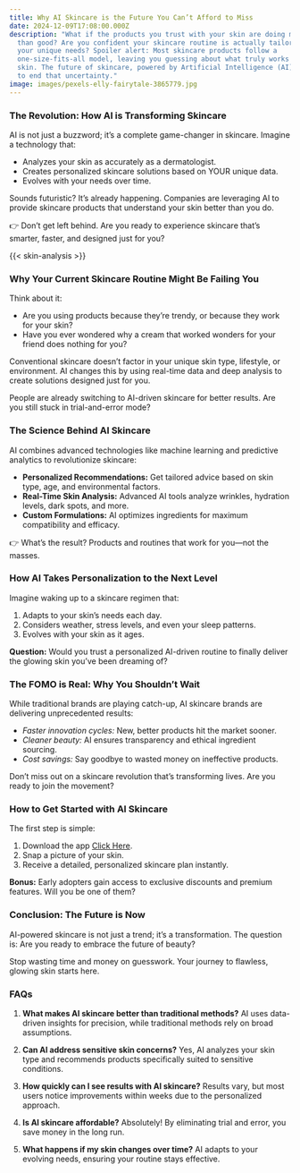 ```yaml
---
title: Why AI Skincare is the Future You Can’t Afford to Miss
date: 2024-12-09T17:08:00.000Z
description: "What if the products you trust with your skin are doing more harm
  than good? Are you confident your skincare routine is actually tailored to
  your unique needs? Spoiler alert: Most skincare products follow a
  one-size-fits-all model, leaving you guessing about what truly works for your
  skin. The future of skincare, powered by Artificial Intelligence (AI), is here
  to end that uncertainty."
image: images/pexels-elly-fairytale-3865779.jpg
---
```

### The Revolution: How AI is Transforming Skincare

AI is not just a buzzword; it’s a complete game-changer in skincare. Imagine a technology that:

* Analyzes your skin as accurately as a dermatologist.
* Creates personalized skincare solutions based on YOUR unique data.
* Evolves with your needs over time.

Sounds futuristic? It’s already happening. Companies are leveraging AI to provide skincare products that understand your skin better than you do.

👉 Don’t get left behind. Are you ready to experience skincare that’s smarter, faster, and designed just for you?



{{< skin-analysis >}}



### Why Your Current Skincare Routine Might Be Failing You

Think about it:

* Are you using products because they’re trendy, or because they work for your skin?
* Have you ever wondered why a cream that worked wonders for your friend does nothing for you?

Conventional skincare doesn’t factor in your unique skin type, lifestyle, or environment. AI changes this by using real-time data and deep analysis to create solutions designed just for you.

People are already switching to AI-driven skincare for better results. Are you still stuck in trial-and-error mode?





### The Science Behind AI Skincare

AI combines advanced technologies like machine learning and predictive analytics to revolutionize skincare:

* **Personalized Recommendations:** Get tailored advice based on skin type, age, and environmental factors.
* **Real-Time Skin Analysis:** Advanced AI tools analyze wrinkles, hydration levels, dark spots, and more.
* **Custom Formulations:** AI optimizes ingredients for maximum compatibility and efficacy.

👉 What’s the result? Products and routines that work for you—not the masses.





### How AI Takes Personalization to the Next Level

Imagine waking up to a skincare regimen that:

1. Adapts to your skin’s needs each day.
2. Considers weather, stress levels, and even your sleep patterns.
3. Evolves with your skin as it ages.

**Question:** Would you trust a personalized AI-driven routine to finally deliver the glowing skin you’ve been dreaming of?





### The FOMO is Real: Why You Shouldn’t Wait

While traditional brands are playing catch-up, AI skincare brands are delivering unprecedented results:

* *Faster innovation cycles:* New, better products hit the market sooner.
* *Cleaner beauty:* AI ensures transparency and ethical ingredient sourcing.
* *Cost savings:* Say goodbye to wasted money on ineffective products.

Don’t miss out on a skincare revolution that’s transforming lives. Are you ready to join the movement?





### How to Get Started with AI Skincare

The first step is simple:

1. Download the app [Click Here](https://play.google.com/store/apps/details?id=com.taic.cosmi&hl=en).
2. Snap a picture of your skin.
3. Receive a detailed, personalized skincare plan instantly.

**Bonus:** Early adopters gain access to exclusive discounts and premium features. Will you be one of them?





### Conclusion: The Future is Now

AI-powered skincare is not just a trend; it’s a transformation. The question is: Are you ready to embrace the future of beauty?

Stop wasting time and money on guesswork. Your journey to flawless, glowing skin starts here.





### FAQs

1. **What makes AI skincare better than traditional methods?**
    AI uses data-driven insights for precision, while traditional methods rely on broad assumptions.


2. **Can AI address sensitive skin concerns?**
    Yes, AI analyzes your skin type and recommends products specifically suited to sensitive conditions.


3. **How quickly can I see results with AI skincare?**
    Results vary, but most users notice improvements within weeks due to the personalized approach.


4. **Is AI skincare affordable?**
    Absolutely! By eliminating trial and error, you save money in the long run.


5. **What happens if my skin changes over time?**
    AI adapts to your evolving needs, ensuring your routine stays effective.
